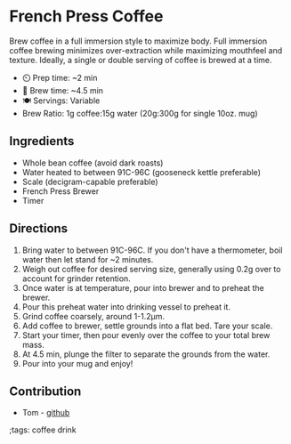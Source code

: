 # French Press Coffee

Brew coffee in a full immersion style to maximize body. Full immersion coffee brewing minimizes over-extraction while maximizing mouthfeel and texture. Ideally, a single or double serving of coffee is brewed at a time.

- ⏲️ Prep time: ~2 min
- 🍳 Brew time: ~4.5 min
- 🍽️ Servings:  Variable
- Brew Ratio: 1g coffee:15g water (20g:300g for single 10oz. mug)

## Ingredients

- Whole bean coffee (avoid dark roasts)
- Water heated to between 91C-96C (gooseneck kettle preferable)
- Scale (decigram-capable preferable)
- French Press Brewer
- Timer

## Directions

1. Bring water to between 91C-96C. If you don't have a thermometer, boil water then let stand for ~2 minutes.
2. Weigh out coffee for desired serving size, generally using 0.2g over to account for grinder retention.
3. Once water is at temperature, pour into brewer and to preheat the brewer. 
4. Pour this preheat water into drinking vessel to preheat it.
5. Grind coffee coarsely, around 1-1.2&#956;m.
6. Add coffee to brewer, settle grounds into a flat bed. Tare your scale.
7. Start your timer, then pour evenly over the coffee to your total brew mass.
8. At 4.5 min, plunge the filter to separate the grounds from the water.
9. Pour into your mug and enjoy!

## Contribution

- Tom - [github](https://github.com/TopDownTom/coffeeProjects/tree/master/grindSize/ek43Calibration)

;tags: coffee drink
